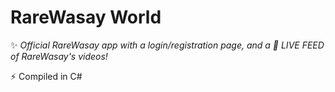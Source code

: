 # RareWasay World

✨ *Official RareWasay app with a login/registration page, and a 🔴 LIVE FEED of RareWasay's videos!*

⚡ Compiled in C#
